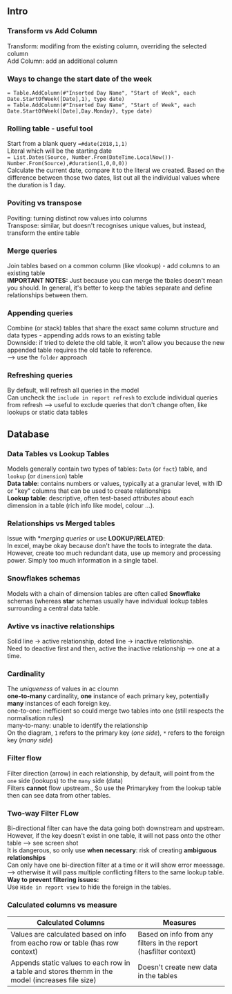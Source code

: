 ## Intro
### Transform vs Add Column
Transform: modifing from the existing column, overriding the selected column\
Add Column: add an additional column
### Ways to change the start date of the week
```
= Table.AddColumn(#"Inserted Day Name", "Start of Week", each Date.StartOfWeek([Date],1), type date)
= Table.AddColumn(#"Inserted Day Name", "Start of Week", each Date.StartOfWeek([Date],Day.Monday), type date)
```
### Rolling table - useful tool
Start from a blank query   `=#date(2018,1,1)`\
Literal which will be the starting date\
`= List.Dates(Source, Number.From(DateTime.LocalNow())-Number.From(Source),#duration(1,0,0,0))`\
Calculate the current date, compare it to the literal we created. Based on the difference between those two dates, list out all the individual values where the duration is 1 day.
### Poviting vs transpose
Poviting: turning distinct row values into columns\
Transpose: similar, but doesn't recognises unique values, but instead, transform the entire table
### Merge queries
Join tables based on a common column (like vlookup) - add columns to an existing table\
**IMPORTANT NOTES:**
Just because you can merge the tbales doesn't mean you should. In general, it's better to keep the tables separate and define relationships between them.
### Appending queries
Combine (or stack) tables that share the exact same column structure and data types - appending adds rows to an existing table\
Downside: if tried to delete the old table, it won't allow you because the new appended table requires the old table to reference.\
--> use the `folder` approach
### Refreshing queries
By default, will refresh all queries in the model\
Can uncheck the `include in report refresh` to exclude individual queries from refresh --> useful to exclude queries that don't change often, like lookups or static data tables

## Database
### Data Tables vs Lookup Tables
Models generally contain two types of tables: `Data` (or `fact`) table, and `lookup` (or `dimension`) table\
**Data table**: contains numbers or values, typically at a granular level, with ID or "key" columns that can be used to create relationships\
**Lookup table**: descriptive, often test-based *attributes* about each dimension in a table (rich info like model, colour ...).
### Relationships vs Merged tables
Issue with **merging queries* or use **LOOKUP/RELATED**:\
In excel, maybe okay because don't have the tools to integrate the data. However, create too much redundant data, use up memory and processing power. Simply too much information in a single tabel.
### Snowflakes schemas
Models with a chain of dimension tables are often called **Snowflake** schemas (whereas **star** schemas usually have individual lookup tables surrounding a central data table.
### Avtive vs inactive relationships
Solid line -> active relationship, doted line -> inactive relationship.\
Need to deactive first and then, active the inactive relationship --> one at a time.
### Cardinality
The *uniqueness* of values in ac cloumn\
**one-to-many** cardinality, **one** instance of each primary key, potentially **many** instances of each foreign key.\
one-to-one: inefficient so could merge two tables into one (still respects the normalisation rules)\
many-to-many: unable to identify the relationship\
On the diagram, `1` refers to the primary key (*one side*), `*` refers to the foreign key (*many side*)
### Filter flow
Filter direction (arrow) in each relationship, by default, will point from the `one` side (lookups) to the `many` side (data)\
Filters **cannot** flow upstream., So use the Primarykey from the lookup table then can see data from other tables.

### Two-way Filter FLow 
Bi-directional filter can have the data going both downstream and upstream.\
However, if the key doesn't exist in one table, it will not pass onto the other table --> see screen shot\
It is dangerous, so only use **when necessary**: risk of creating **ambiguous relationships**\
Can only have one bi-direction filter at a time or it will show error meessage. --> otherwise it will pass multiple conflicting filters to the same lookup table.\
**Way to prevent filtering issues:**\
Use `Hide in report view` to hide the foreign in the tables.
### Calculated columns vs measure
|**Calculated Columns**|**Measures**|
|-|-|
|Values are calculated based on info from eacho row or table (has row context)|Based on info from any filters in the report (hasfilter context)|
|Appends static values to each row in a table and stores themm in the model (increases file size)|Doesn't create new data in the tables|
